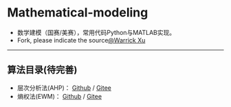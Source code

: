 # Mathematical-modeling
- 数学建模（国赛/美赛），常用代码Python与MATLAB实现。
- Fork, please indicate the source[@Warrick Xu](https://github.com/xwj770427414)
----------------------
## 算法目录(待完善)
- 层次分析法(AHP)： [Github](https://github.com/xwj770427414/Mathematical-modeling/tree/main/层次分析法AHP) / [Gitee](https://gitee.com/xwj770427414/Mathematical-modeling/tree/main/层次分析法AHP)
- 熵权法(EWM)： [Github](https://github.com/xwj770427414/Mathematical-modeling/tree/main/熵权法EWM) / [Gitee](https://gitee.com/xwj770427414/Mathematical-modeling/tree/main/层次分析法AHP)